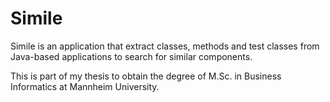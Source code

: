# Simile

Simile is an application that extract classes, methods and test classes from Java-based applications to search for 
similar components. 

This is part of my thesis to obtain the degree of M.Sc. in Business Informatics at Mannheim University.